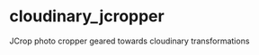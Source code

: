cloudinary_jcropper
===================

JCrop photo cropper geared towards cloudinary transformations
